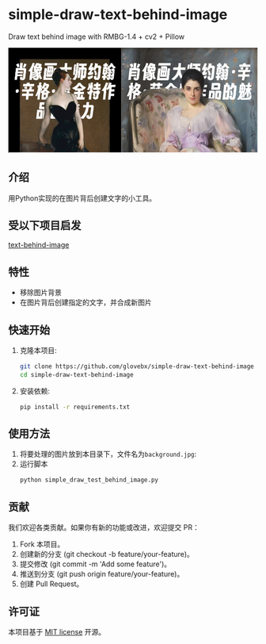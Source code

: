 # simple-draw-text-behind-image
Draw text behind image with RMBG-1.4 + cv2 + Pillow

<a href="https://odoo.metaerp.ai/" target="_blank" rel="noopener">
  <picture>
    <source media="(prefers-color-scheme: dark)" alt="Banner" srcset="./docs/banner.jpeg" />
    <img alt="Banner" src="./docs/banner.jpeg" />
  </picture>
</a>

## 介绍
用Python实现的在图片背后创建文字的小工具。

## 受以下项目启发
[text-behind-image](https://github.com/RexanWONG/text-behind-image)


## 特性
- 移除图片背景
- 在图片背后创建指定的文字，并合成新图片


## 快速开始

1. 克隆本项目:

   ```bash
   git clone https://github.com/glovebx/simple-draw-text-behind-image
   cd simple-draw-text-behind-image
   ```

2. 安装依赖:
   ```bash
   pip install -r requirements.txt
   ```

## 使用方法

1. 将要处理的图片放到本目录下，文件名为`background.jpg`:
2. 运行脚本
   ```bash
   python simple_draw_test_behind_image.py
   ```

## 贡献
我们欢迎各类贡献。如果你有新的功能或改进，欢迎提交 PR：
1. Fork 本项目。
2. 创建新的分支 (git checkout -b feature/your-feature)。
3. 提交修改 (git commit -m 'Add some feature')。
4. 推送到分支 (git push origin feature/your-feature)。
5. 创建 Pull Request。

## 许可证
本项目基于 [MIT license](https://opensource.org/licenses/MIT) 开源。
